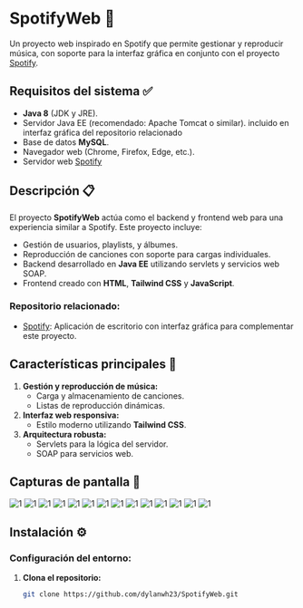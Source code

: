 # SpotifyWeb 🎵

Un proyecto web inspirado en Spotify que permite gestionar y reproducir música, con soporte para la interfaz gráfica en conjunto con el proyecto [Spotify](https://github.com/dylanwh23/spotify).

## Requisitos del sistema ✅

- **Java 8** (JDK y JRE).
- Servidor Java EE (recomendado: Apache Tomcat o similar). incluido en interfaz gráfica del repositorio relacionado
- Base de datos **MySQL**.
- Navegador web (Chrome, Firefox, Edge, etc.).
- Servidor web  [Spotify](https://github.com/dylanwh23/spotify)

## Descripción 📋

El proyecto **SpotifyWeb** actúa como el backend y frontend web para una experiencia similar a Spotify. Este proyecto incluye:
- Gestión de usuarios, playlists, y álbumes.
- Reproducción de canciones con soporte para cargas individuales.
- Backend desarrollado en **Java EE** utilizando servlets y servicios web SOAP.
- Frontend creado con **HTML**, **Tailwind CSS** y **JavaScript**.

### Repositorio relacionado:
- [Spotify](https://github.com/dylanwh23/spotify): Aplicación de escritorio con interfaz gráfica para complementar este proyecto.

## Características principales 🚀

1. **Gestión y reproducción de música:**
   - Carga y almacenamiento de canciones.
   - Listas de reproducción dinámicas.
2. **Interfaz web responsiva:**
   - Estilo moderno utilizando **Tailwind CSS**.
3. **Arquitectura robusta:**
   - Servlets para la lógica del servidor.
   - SOAP para servicios web.
     
## Capturas de pantalla 📸
![1](https://diegopozzi.com/proyectospotify/1.png)
![1](https://diegopozzi.com/proyectospotify/2.png)
![1](https://diegopozzi.com/proyectospotify/3.png)
![1](https://diegopozzi.com/proyectospotify/4.png)
![1](https://diegopozzi.com/proyectospotify/5.png)
![1](https://diegopozzi.com/proyectospotify/6.png)
![1](https://diegopozzi.com/proyectospotify/7.png)
![1](https://diegopozzi.com/proyectospotify/8.png)
![1](https://diegopozzi.com/proyectospotify/9.png)
![1](https://diegopozzi.com/proyectospotify/10.png)
![1](https://diegopozzi.com/proyectospotify/11.png)
![1](https://diegopozzi.com/proyectospotify/12.png)
![1](https://diegopozzi.com/proyectospotify/13.png)
![1](https://diegopozzi.com/proyectospotify/14.png)

## Instalación ⚙️

### Configuración del entorno:
1. **Clona el repositorio:**
   ```bash
   git clone https://github.com/dylanwh23/SpotifyWeb.git
